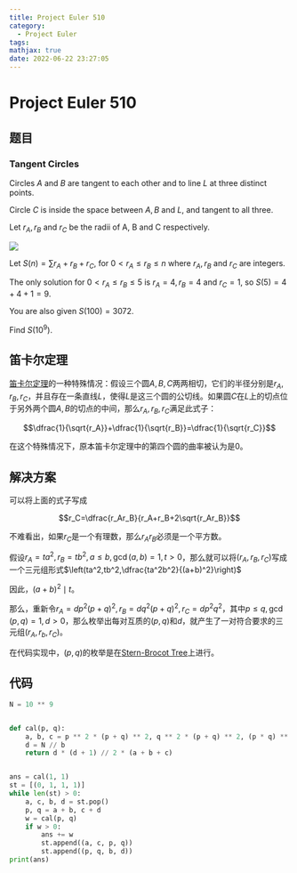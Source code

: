 ```yaml
---
title: Project Euler 510
category:
  - Project Euler
tags:
mathjax: true
date: 2022-06-22 23:27:05
---
```


<escape><!-- more --></escape>

# Project Euler 510

## 题目

### Tangent Circles

Circles $A$ and $B$ are tangent to each other and to line $L$ at three distinct points.

Circle $C$ is inside the space between $A, B$ and $L$, and tangent to all three.

Let $r_A, r_B$ and $r_C$ be the radii of A, B and C respectively.

![](../images/p510_tangent_circles.png)

Let $S(n)=\sum r_A+r_B+r_C$, for $0<r_A\le r_B\le n$ where $r_A, r_B$ and $r_C$ are integers.

The only solution for $0<r_A\le r_B\le5$ is $r_A=4, r_B=4$ and $r_C=1$, so $S(5)=4+4+1=9$.

You are also given $S(100)=3072$.

Find $S(10^9)$.

## 笛卡尔定理

[笛卡尔定理](https://en.wikipedia.org/wiki/Descartes%27_theorem#Special_cases)的一种特殊情况：假设三个圆$A,B,C$两两相切，它们的半径分别是$r_A,r_B,r_C$，并且存在一条直线$L$，使得$L$是这三个圆的公切线。如果圆$C$在$L$上的切点位于另外两个圆$A,B$的切点的中间，那么$r_A,r_B,r_C$满足此式子：

$$\dfrac{1}{\sqrt{r_A}}+\dfrac{1}{\sqrt{r_B}}=\dfrac{1}{\sqrt{r_C}}$$

在这个特殊情况下，原本笛卡尔定理中的第四个圆的曲率被认为是$0$。

## 解决方案

可以将上面的式子写成

$$r_C=\dfrac{r_Ar_B}{r_A+r_B+2\sqrt{r_Ar_B}}$$

不难看出，如果$r_C$是一个有理数，那么$r_Ar_B$必须是一个平方数。

假设$r_A=ta^2,r_B=tb^2,a\le b,\gcd(a,b)=1,t>0$，那么就可以将$(r_A,r_B,r_C)$写成一个三元组形式$\left(ta^2,tb^2,\dfrac{ta^2b^2}{(a+b)^2}\right)$

因此，$(a+b)^2\mid t$。

那么，重新令$r_A=dp^2(p+q)^2,r_B=dq^2(p+q)^2,r_C=dp^2q^2$，其中$p\le q,\gcd(p,q)=1,d>0$，那么枚举出每对互质的$(p,q)$和$d$，就产生了一对符合要求的三元组$(r_A,r_b,r_C)$。

在代码实现中，$(p,q)$的枚举是在[Stern-Brocot Tree](https://en.wikipedia.org/wiki/Stern%E2%80%93Brocot_tree)上进行。

## 代码

```py
N = 10 ** 9


def cal(p, q):
    a, b, c = p ** 2 * (p + q) ** 2, q ** 2 * (p + q) ** 2, (p * q) ** 2
    d = N // b
    return d * (d + 1) // 2 * (a + b + c)


ans = cal(1, 1)
st = [(0, 1, 1, 1)]
while len(st) > 0:
    a, c, b, d = st.pop()
    p, q = a + b, c + d
    w = cal(p, q)
    if w > 0:
        ans += w
        st.append((a, c, p, q))
        st.append((p, q, b, d))
print(ans)

```
